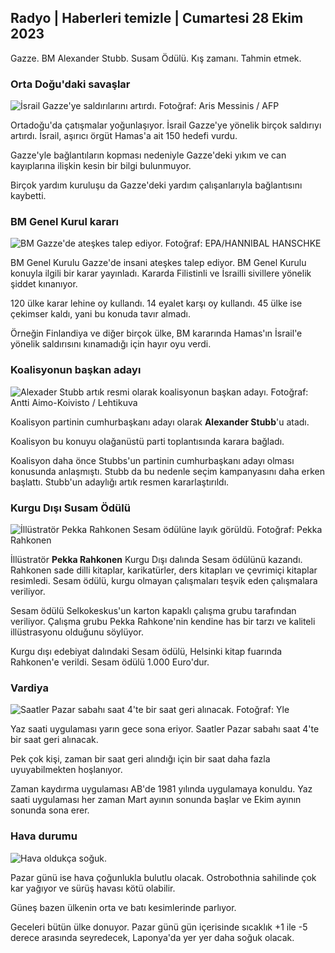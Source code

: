 ## Radyo \| Haberleri temizle \| Cumartesi 28 Ekim 2023

Gazze. BM Alexander Stubb. Susam Ödülü. Kış zamanı. Tahmin etmek.

### Orta Doğu'daki savaşlar

![İsrail Gazze'ye saldırılarını artırdı. Fotoğraf: Aris Messinis / AFP](https://images.cdn.yle.fi/image/upload/c_crop,h_2880,w_5120,x_0,y_531/ar_1.7777777777777777,c_fill,g_faces,h_675,w_1200/dpr_1.0/q_auto:eco/f_auto/fl_lossy/v1698410872/39-1192351653bb10bf0b47)

Ortadoğu'da çatışmalar yoğunlaşıyor. İsrail Gazze'ye yönelik birçok saldırıyı artırdı. İsrail, aşırıcı örgüt Hamas'a ait 150 hedefi vurdu.

Gazze'yle bağlantıların kopması nedeniyle Gazze'deki yıkım ve can kayıplarına ilişkin kesin bir bilgi bulunmuyor.

Birçok yardım kuruluşu da Gazze'deki yardım çalışanlarıyla bağlantısını kaybetti.

### BM Genel Kurul kararı

![BM Gazze'de ateşkes talep ediyor. Fotoğraf: EPA/HANNIBAL HANSCHKE](https://images.cdn.yle.fi/image/upload/c_crop,h_3150,w_5600,x_0,y_268/ar_1.7777777777777777,c_fill,g_faces,h_675,w_1200/dpr_1.0/q_auto:eco/f_auto/fl_lossy/v1698499380/39-1192714653d0ab7d4d4c)

BM Genel Kurulu Gazze'de insani ateşkes talep ediyor. BM Genel Kurulu konuyla ilgili bir karar yayınladı. Kararda Filistinli ve İsrailli sivillere yönelik şiddet kınanıyor.

120 ülke karar lehine oy kullandı. 14 eyalet karşı oy kullandı. 45 ülke ise çekimser kaldı, yani bu konuda tavır almadı.

Örneğin Finlandiya ve diğer birçok ülke, BM kararında Hamas'ın İsrail'e yönelik saldırısını kınamadığı için hayır oyu verdi.

### Koalisyonun başkan adayı

![Alexader Stubb artık resmi olarak koalisyonun başkan adayı. Fotoğraf: Antti Aimo-Koivisto / Lehtikuva](https://images.cdn.yle.fi/image/upload/c_crop,h_2880,w_5120,x_0,y_287/ar_1.7777777777777777,c_fill,g_faces,h_675,w_1200/dpr_1.0/q_auto:eco/f_auto/fl_lossy/v1698494219/39-1192698653cf6c267686)

Koalisyon partinin cumhurbaşkanı adayı olarak **Alexander Stubb**'u atadı.

Koalisyon bu konuyu olağanüstü parti toplantısında karara bağladı.

Koalisyon daha önce Stubbs'un partinin cumhurbaşkanı adayı olması konusunda anlaşmıştı. Stubb da bu nedenle seçim kampanyasını daha erken başlattı. Stubb'un adaylığı artık resmen kararlaştırıldı.

### Kurgu Dışı Susam Ödülü

![İllüstratör Pekka Rahkonen Sesam ödülüne layık görüldü. Fotoğraf: Pekka Rahkonen](https://images.cdn.yle.fi/image/upload/c_crop,h_861,w_1531,x_2,y_65/ar_1.7777777777777777,c_fill,g_faces,h_675,w_1200/dpr_1.0/q_auto:eco/f_auto/fl_lossy/v1698504762/39-1192741653d1f5e2611a)

İllüstratör **Pekka Rahkonen** Kurgu Dışı dalında Sesam ödülünü kazandı. Rahkonen sade dilli kitaplar, karikatürler, ders kitapları ve çevrimiçi kitaplar resimledi. Sesam ödülü, kurgu olmayan çalışmaları teşvik eden çalışmalara veriliyor.

Sesam ödülü Selkokeskus'un karton kapaklı çalışma grubu tarafından veriliyor. Çalışma grubu Pekka Rahkone'nin kendine has bir tarzı ve kaliteli illüstrasyonu olduğunu söylüyor.

Kurgu dışı edebiyat dalındaki Sesam ödülü, Helsinki kitap fuarında Rahkonen'e verildi. Sesam ödülü 1.000 Euro'dur.

### Vardiya

![Saatler Pazar sabahı saat 4'te bir saat geri alınacak. Fotoğraf: Yle](https://images.cdn.yle.fi/image/upload/c_crop,h_900,w_1600,x_0,y_0/ar_1.777777777777777,c_fill,g_faces,h_675,w_1200/dpr_1.0/q_auto:eco/f_auto/fl_lossy/v1603530654/14-svyle-6142553197327452bd)

Yaz saati uygulaması yarın gece sona eriyor. Saatler Pazar sabahı saat 4'te bir saat geri alınacak.

Pek çok kişi, zaman bir saat geri alındığı için bir saat daha fazla uyuyabilmekten hoşlanıyor.

Zaman kaydırma uygulaması AB'de 1981 yılında uygulamaya konuldu. Yaz saati uygulaması her zaman Mart ayının sonunda başlar ve Ekim ayının sonunda sona erer.

### Hava durumu

![Hava oldukça soğuk.](https://images.cdn.yle.fi/image/upload/c_crop,h_1080,w_1919,x_0,y_0/ar_1.7777777777777777,c_fill,g_faces,h_675,w_1200/dpr_1.0/q_auto:eco/f_auto/fl_lossy/v1698504972/39-1192742653d20d3625ce)

Pazar günü ise hava çoğunlukla bulutlu olacak. Ostrobothnia sahilinde çok kar yağıyor ve sürüş havası kötü olabilir.

Güneş bazen ülkenin orta ve batı kesimlerinde parlıyor.

Geceleri bütün ülke donuyor. Pazar günü gün içerisinde sıcaklık +1 ile -5 derece arasında seyredecek, Laponya'da yer yer daha soğuk olacak.
